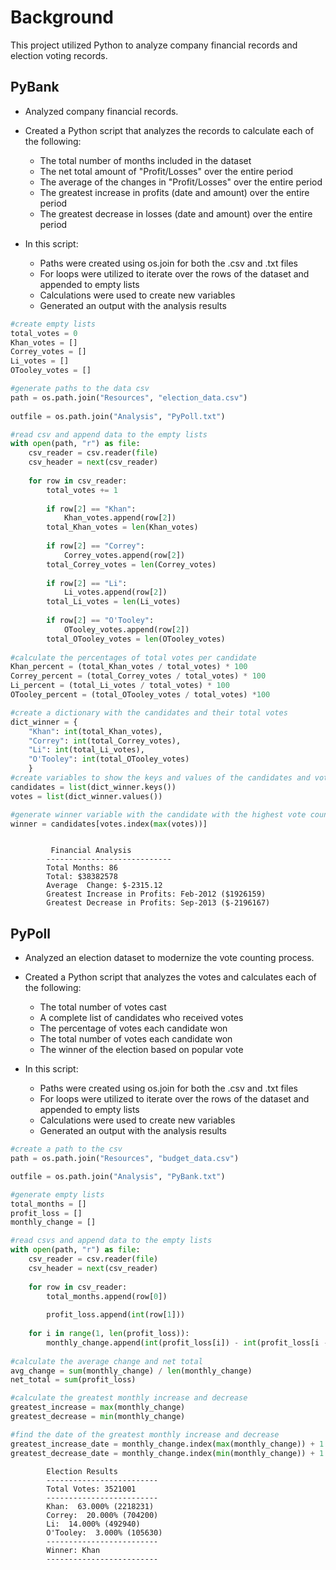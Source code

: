 # Background

This project utilized Python to analyze company financial records and election voting records.

## PyBank
* Analyzed company financial records.

* Created a Python script that analyzes the records to calculate each of the following:
  * The total number of months included in the dataset
  * The net total amount of "Profit/Losses" over the entire period
  * The average of the changes in "Profit/Losses" over the entire period
  * The greatest increase in profits (date and amount) over the entire period
  * The greatest decrease in losses (date and amount) over the entire period
  
 * In this script:
   * Paths were created using os.join for both the .csv and .txt files
   * For loops were utilized to iterate over the rows of the dataset and appended to empty lists
   * Calculations were used to create new variables
   * Generated an output with the analysis results
   
``` python
#create empty lists
total_votes = 0
Khan_votes = []
Correy_votes = []
Li_votes = []
OTooley_votes = []

#generate paths to the data csv
path = os.path.join("Resources", "election_data.csv")
        
outfile = os.path.join("Analysis", "PyPoll.txt")

#read csv and append data to the empty lists
with open(path, "r") as file:
    csv_reader = csv.reader(file)
    csv_header = next(csv_reader)
    
    for row in csv_reader:
        total_votes += 1
                                  
        if row[2] == "Khan":
            Khan_votes.append(row[2])
        total_Khan_votes = len(Khan_votes) 
                                  
        if row[2] == "Correy":
            Correy_votes.append(row[2])
        total_Correy_votes = len(Correy_votes)
        
        if row[2] == "Li":
            Li_votes.append(row[2])
        total_Li_votes = len(Li_votes)
        
        if row[2] == "O'Tooley":
            OTooley_votes.append(row[2])
        total_OTooley_votes = len(OTooley_votes)
        
#calculate the percentages of total votes per candidate
Khan_percent = (total_Khan_votes / total_votes) * 100
Correy_percent = (total_Correy_votes / total_votes) * 100
Li_percent = (total_Li_votes / total_votes) * 100
OTooley_percent = (total_OTooley_votes / total_votes) *100

#create a dictionary with the candidates and their total votes       
dict_winner = {
    "Khan": int(total_Khan_votes),
    "Correy": int(total_Correy_votes),
    "Li": int(total_Li_votes),
    "O'Tooley": int(total_OTooley_votes)
    }
#create variables to show the keys and values of the candidates and votes
candidates = list(dict_winner.keys())
votes = list(dict_winner.values())

#generate winner variable with the candidate with the highest vote count
winner = candidates[votes.index(max(votes))]
```
```

         Financial Analysis
        ----------------------------
        Total Months: 86
        Total: $38382578
        Average  Change: $-2315.12
        Greatest Increase in Profits: Feb-2012 ($1926159)
        Greatest Decrease in Profits: Sep-2013 ($-2196167)
```

## PyPoll
* Analyzed an election dataset to modernize the vote counting process.

* Created a Python script that analyzes the votes and calculates each of the following:
  * The total number of votes cast
  * A complete list of candidates who received votes
  * The percentage of votes each candidate won
  * The total number of votes each candidate won
  * The winner of the election based on popular vote
  
* In this script:
  * Paths were created using os.join for both the .csv and .txt files
  * For loops were utilized to iterate over the rows of the dataset and appended to empty lists
  * Calculations were used to create new variables
  * Generated an output with the analysis results
  
```python
#create a path to the csv
path = os.path.join("Resources", "budget_data.csv")

outfile = os.path.join("Analysis", "PyBank.txt")

#generate empty lists
total_months = []
profit_loss = []
monthly_change = []

#read csvs and append data to the empty lists
with open(path, "r") as file:
    csv_reader = csv.reader(file)
    csv_header = next(csv_reader)
    
    for row in csv_reader:
        total_months.append(row[0])
        
        profit_loss.append(int(row[1]))
    
    for i in range(1, len(profit_loss)):
        monthly_change.append(int(profit_loss[i]) - int(profit_loss[i - 1]))
    
#calculate the average change and net total        
avg_change = sum(monthly_change) / len(monthly_change)       
net_total = sum(profit_loss)  

#calculate the greatest monthly increase and decrease
greatest_increase = max(monthly_change)
greatest_decrease = min(monthly_change)

#find the date of the greatest monthly increase and decrease
greatest_increase_date = monthly_change.index(max(monthly_change)) + 1
greatest_decrease_date = monthly_change.index(min(monthly_change)) + 1 
```
  
```
        Election Results
        -------------------------
        Total Votes: 3521001
        -------------------------
        Khan:  63.000% (2218231)
        Correy:  20.000% (704200)
        Li:  14.000% (492940)
        O'Tooley:  3.000% (105630)
        -------------------------
        Winner: Khan
        -------------------------
```
